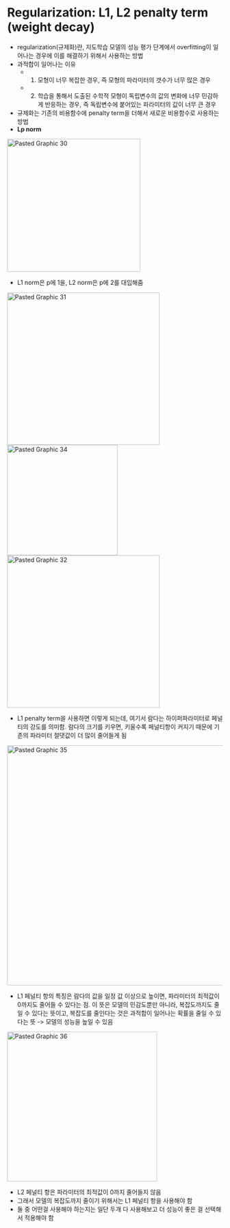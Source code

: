 # Regularization: L1, L2 penalty term (weight decay)
- regularization(규제화)란, 지도학습 모델의 성능 평가 단계에서 overfitting이 일어나는 경우에 이를 해결하기 위해서 사용하는 방법
- 과적합이 일어나는 이유
    - 1) 모형이 너무 복잡한 경우, 즉 모형의 파라미터의 갯수가 너무 많은 경우
    - 2) 학습을 통해서 도출된 수학적 모형이 독립변수의 값의 변화에 너무 민감하게 반응하는 경우, 즉 독립변수에 붙어있는 파라미터의 값이 너무 큰 경우
- 규제화는 기존의 비용함수에 penalty term을 더해서 새로운 비용함수로 사용하는 방법
- **Lp norm**

<img width="311" alt="Pasted Graphic 30" src="https://github.com/heayounchoi/Paper-Study/assets/118031423/dc335f44-d8b5-47d8-ba01-ea6f49ff8af1">

- L1 norm은 p에 1을, L2 norm은 p에 2를 대입해줌

<img width="356" alt="Pasted Graphic 31" src="https://github.com/heayounchoi/Paper-Study/assets/118031423/ca4c1efd-e33a-4e49-b7e8-311f80a6b4b0">
<br>
<img width="258" alt="Pasted Graphic 34" src="https://github.com/heayounchoi/Paper-Study/assets/118031423/6142c236-8a67-466a-9daf-2f720e0411e7">
<br>
<img width="356" alt="Pasted Graphic 32" src="https://github.com/heayounchoi/Paper-Study/assets/118031423/a73a119b-50f5-4fc6-8ad2-3936017580da">

- L1 penalty term을 사용하면 이렇게 되는데, 여기서 람다는 하이퍼파라미터로 페널티의 강도를 의미함. 람다의 크기를 키우면, 키울수록 페널티항이 커지기 때문에 기존의 파라미터 절댓값이 더 많이 줄어들게 됨

<img width="561" alt="Pasted Graphic 35" src="https://github.com/heayounchoi/Paper-Study/assets/118031423/3820077e-e3fe-4627-8276-652078d8b027">

- L1 페널티 항의 특징은 람다의 값을 일정 값 이상으로 높이면, 파라미터의 최적값이 0까지도 줄어들 수 있다는 점. 이 뜻은 모델의 민감도뿐만 아니라, 복잡도까지도 줄일 수 있다는 뜻이고, 복잡도를 줄인다는 것은 과적합이 일어나는 확률을 줄일 수 있다는 뜻 -> 모델의 성능을 높일 수 있음
<img width="350" alt="Pasted Graphic 36" src="https://github.com/heayounchoi/Paper-Study/assets/118031423/9e8c8b56-c8ef-405c-b810-f6f985c258f7">

- L2 페널티 항은 파라미터의 최적값이 0까지 줄어들지 않음
- 그래서 모델의 복잡도까지 줄이기 위해서는 L1 페널티 항을 사용해야 함
- 둘 중 어떤걸 사용해야 하는지는 일단 두개 다 사용해보고 더 성능이 좋은 걸 선택해서 적용해야 함
